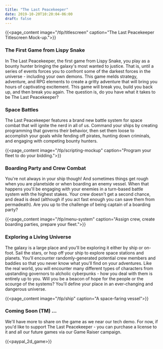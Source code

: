 ```yaml
---
title: "The Last Peacekeeper"
date: 2019-10-20T10:20:04-06:00
draft: false
---
```


{{<page_content image="/tlp/titlescreen" caption="The Last Peacekeeper Titlescreen Mock-up.">}}

### The First Game from Lispy Snake

In The Last Peacekeeper, the first game from Lispy Snake, you play as a bounty hunter bringing the galaxy's most wanted to justice. That is, until a series of events forces you to confront some of the darkest forces in the universe - including your own demons. This game melds strategy, adventure, and RPG elements to create a gritty adventure that will bring you hours of captivating excitement. This game will break you, build you back up, and then break you again. The question is, do you have what it takes to be The Last Peacekeeper?

### Space Battles

The Last Peacekeeper features a brand new battle system for space combat that will ignite the nerd in all of us. Command your ships by creating programming that governs their behavior, then set them loose to accomplish your goals while fending off pirates, hunting down criminals, and engaging with competing bounty hunters.

{{<page_content image="/tlp/scripting-mockup" caption="Program your fleet to do your bidding.">}}

### Boarding Party and Crew Combat

You're not always in your ship though! And sometimes things get rough when you are planetside or when boarding an enemy vessel. When that happens you'll be engaging with your enemies in a turn-based battle system with the highest stakes. Your crew doesn't get a second chance, and dead is dead (although if you act fast enough you can save them from permadeath). Are you up to the challenge of being captain of a boarding party?

{{<page_content image="/tlp/menu-system" caption="Assign crew, create boarding parties, prepare your fleet.">}}

### Exploring a Living Universe

The galaxy is a large place and you'll be exploring it either by ship or on-foot. Sail the stars, or hop off your ship to explore space stations and planets. You'll encounter randomly-generated potential crew members and baddies so that you never know what you'll find on your adventures. Like the real world, you will encounter many different types of characters from upstanding governors to alcholic cyberpunks - how you deal with them is entirely up to you. Will you be a beacon of hope for the people or the scourge of the systems? You'll define your place in an ever-changing and dangerous universe.

{{<page_content image="/tlp/ship" caption="A space-faring vessel">}}

### Coming Soon (TM) ...

We'll have more to share on the game as we near our tech demo. For now, if you'd like to support The Last Peacekeeper - you can purchase a license to it and all our future games via our Game Raiser campaign.

{{<paypal_2d_game>}}
